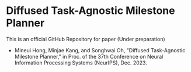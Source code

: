 # Diffused Task-Agnostic Milestone Planner

This is an official GitHub Repository for paper (Under preparation)
- Mineui Hong, Minjae Kang, and Songhwai Oh, "Diffused Task-Agnostic Milestone Planner," in Proc. of the 37th Conference on Neural Information Processing Systems (NeurIPS), Dec. 2023.
